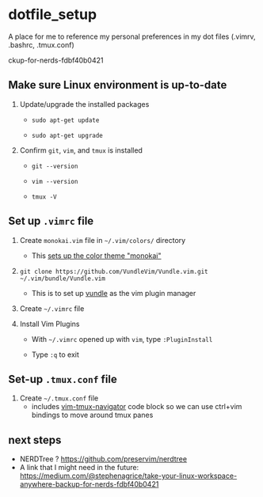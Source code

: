 # dotfile_setup
A place for me to reference my personal preferences in my dot files (.vimrv, .bashrc, .tmux.conf)



ckup-for-nerds-fdbf40b0421

## Make sure Linux environment is up-to-date

1. Update/upgrade the installed packages

    * `sudo apt-get update`

    * `sudo apt-get upgrade`

1. Confirm `git`, `vim`, and `tmux` is installed

    * `git --version`

    * `vim --version`

    * `tmux -V`

## Set up `.vimrc` file

1. Create `monokai.vim` file in `~/.vim/colors/` directory
    * This [sets up the color theme "monokai"](https://github.com/sickill/vim-monokai)

1. `git clone https://github.com/VundleVim/Vundle.vim.git ~/.vim/bundle/Vundle.vim`
    * This is to set up [vundle](https://github.com/VundleVim/Vundle.vim) as the vim plugin manager

1. Create `~/.vimrc` file 

1. Install Vim Plugins

    * With `~/.vimrc` opened up with `vim`, type `:PluginInstall`

    * Type `:q` to exit

## Set-up `.tmux.conf` file

1. Create `~/.tmux.conf` file
    * includes [vim-tmux-navigator](https://github.com/christoomey/vim-tmux-navigator) code block so we can use ctrl+vim bindings to move around tmux panes




## next steps 

* NERDTree ?  https://github.com/preservim/nerdtree
* A link that I might need in the future: https://medium.com/@stephenagrice/take-your-linux-workspace-anywhere-backup-for-nerds-fdbf40b0421
